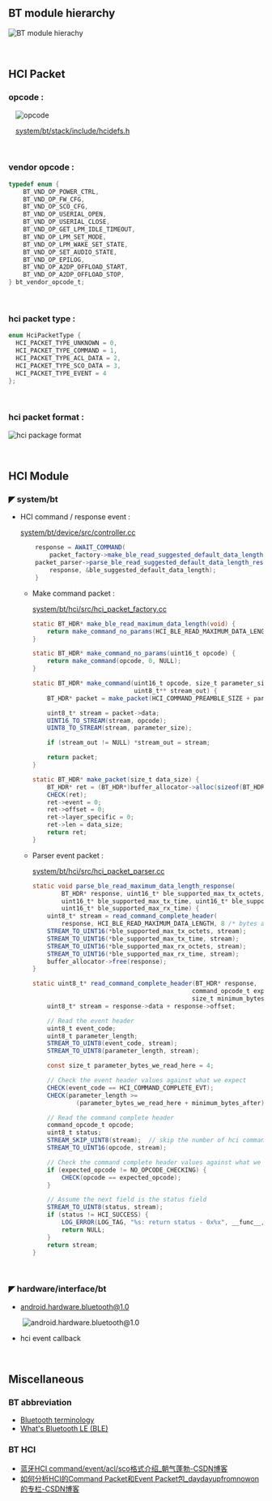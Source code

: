 ## BT module hierarchy

![BT module hierachy](./diagram/BT%20module%20hierachy.png "BT module hierachy")


&emsp;
<br/>






## HCI Packet

### opcode :



&emsp;![opcode](./diagram/hci%20packet%20-%20opcode.png "hci packet - opcode")

&emsp;[system/bt/stack/include/hcidefs.h](https://android.googlesource.com/platform/system/bt/+/refs/tags/android-10.0.0_r41/stack/include/hcidefs.h)

&emsp;

### vendor opcode :

~~~c
typedef enum {
    BT_VND_OP_POWER_CTRL,
    BT_VND_OP_FW_CFG,
    BT_VND_OP_SCO_CFG,
    BT_VND_OP_USERIAL_OPEN,
    BT_VND_OP_USERIAL_CLOSE,
    BT_VND_OP_GET_LPM_IDLE_TIMEOUT,
    BT_VND_OP_LPM_SET_MODE,
    BT_VND_OP_LPM_WAKE_SET_STATE,
    BT_VND_OP_SET_AUDIO_STATE,
    BT_VND_OP_EPILOG,
    BT_VND_OP_A2DP_OFFLOAD_START,
    BT_VND_OP_A2DP_OFFLOAD_STOP,
} bt_vendor_opcode_t;
~~~

&emsp;
### hci packet type :
~~~c
enum HciPacketType {
  HCI_PACKET_TYPE_UNKNOWN = 0,
  HCI_PACKET_TYPE_COMMAND = 1,
  HCI_PACKET_TYPE_ACL_DATA = 2,
  HCI_PACKET_TYPE_SCO_DATA = 3,
  HCI_PACKET_TYPE_EVENT = 4
};
~~~

&emsp;
### hci packet format :

![hci package format](./diagram/hci%20packet%20format.png "hci package format")




&emsp;
<br/>

## HCI Module


### ◤ system/bt



- HCI command / response event :

    [system/bt/device/src/controller.cc](https://android.googlesource.com/platform/system/bt/+/refs/tags/android-10.0.0_r41/device/src/controller.cc)
    ```java
        response = AWAIT_COMMAND(
            packet_factory->make_ble_read_suggested_default_data_length());
        packet_parser->parse_ble_read_suggested_default_data_length_response(
            response, &ble_suggested_default_data_length);
        }
    ```

    - Make command packet :

        [system/bt/hci/src/hci_packet_factory.cc](https://android.googlesource.com/platform/system/bt/+/refs/tags/android-10.0.0_r41/hci/src/hci_packet_factory.cc)
        ```java
        static BT_HDR* make_ble_read_maximum_data_length(void) {
            return make_command_no_params(HCI_BLE_READ_MAXIMUM_DATA_LENGTH);
        }

        static BT_HDR* make_command_no_params(uint16_t opcode) {
            return make_command(opcode, 0, NULL);
        }

        static BT_HDR* make_command(uint16_t opcode, size_t parameter_size,
                                    uint8_t** stream_out) {
            BT_HDR* packet = make_packet(HCI_COMMAND_PREAMBLE_SIZE + parameter_size);

            uint8_t* stream = packet->data;
            UINT16_TO_STREAM(stream, opcode);
            UINT8_TO_STREAM(stream, parameter_size);

            if (stream_out != NULL) *stream_out = stream;

            return packet;
        }

        static BT_HDR* make_packet(size_t data_size) {
            BT_HDR* ret = (BT_HDR*)buffer_allocator->alloc(sizeof(BT_HDR) + data_size);
            CHECK(ret);
            ret->event = 0;
            ret->offset = 0;
            ret->layer_specific = 0;
            ret->len = data_size;
            return ret;
        }
        ```

    - Parser event packet :

        [system/bt/hci/src/hci_packet_parser.cc](https://android.googlesource.com/platform/system/bt/+/refs/tags/android-10.0.0_r41/hci/src/hci_packet_parser.cc)

        ```java
        static void parse_ble_read_maximum_data_length_response(
                BT_HDR* response, uint16_t* ble_supported_max_tx_octets,
                uint16_t* ble_supported_max_tx_time, uint16_t* ble_supported_max_rx_octets,
                uint16_t* ble_supported_max_rx_time) {
            uint8_t* stream = read_command_complete_header(
                response, HCI_BLE_READ_MAXIMUM_DATA_LENGTH, 8 /* bytes after */);
            STREAM_TO_UINT16(*ble_supported_max_tx_octets, stream);
            STREAM_TO_UINT16(*ble_supported_max_tx_time, stream);
            STREAM_TO_UINT16(*ble_supported_max_rx_octets, stream);
            STREAM_TO_UINT16(*ble_supported_max_rx_time, stream);
            buffer_allocator->free(response);
        }

        static uint8_t* read_command_complete_header(BT_HDR* response,
                                                    command_opcode_t expected_opcode,
                                                    size_t minimum_bytes_after) {
            uint8_t* stream = response->data + response->offset;

            // Read the event header
            uint8_t event_code;
            uint8_t parameter_length;
            STREAM_TO_UINT8(event_code, stream);
            STREAM_TO_UINT8(parameter_length, stream);

            const size_t parameter_bytes_we_read_here = 4;

            // Check the event header values against what we expect
            CHECK(event_code == HCI_COMMAND_COMPLETE_EVT);
            CHECK(parameter_length >=
                    (parameter_bytes_we_read_here + minimum_bytes_after));

            // Read the command complete header
            command_opcode_t opcode;
            uint8_t status;
            STREAM_SKIP_UINT8(stream);  // skip the number of hci command packets field
            STREAM_TO_UINT16(opcode, stream);

            // Check the command complete header values against what we expect
            if (expected_opcode != NO_OPCODE_CHECKING) {
                CHECK(opcode == expected_opcode);
            }

            // Assume the next field is the status field
            STREAM_TO_UINT8(status, stream);
            if (status != HCI_SUCCESS) {
                LOG_ERROR(LOG_TAG, "%s: return status - 0x%x", __func__, status);
                return NULL;
            }
            return stream;
        }
        ```


<br/>






### ◤ hardware/interface/bt

- android.hardware.bluetooth@1.0

&emsp;&emsp;![android.hardware.bluetooth@1.0](https://github.com/tingkts/Android-WiFi-BT/blob/main/BT/diagram/android.hardware.bluetooth%401.0-service.png "android.hardware.bluetooth@1.0")



- hci event callback





&emsp;
&emsp;
<br/>


## Miscellaneous

### BT abbreviation
- [Bluetooth terminology](https://www.google.com/search?q=BLuetooth%E8%A1%93%E8%AA%9E&oq=BLuetooth%E8%A1%93%E8%AA%9E&aqs=chrome..69i57j0i333.12274j0j7&sourceid=chrome&ie=UTF-8)
- [What's Bluetooth LE (BLE)](https://www.google.com/search?q=Bluetooth+LE+%E6%98%AF%E4%BB%80%E9%BA%BC&oq=Bluetooth+LE+%E6%98%AF%E4%BB%80%E9%BA%BC&aqs=chrome..69i57j33i160.30570j0j7&sourceid=chrome&ie=UTF-8)

### BT HCI
- [蓝牙HCI command/event/acl/sco格式介绍_朝气蓬勃-CSDN博客](https://blog.csdn.net/XiaoXiaoPengBo/article/details/107638914)
- [如何分析HCI的Command Packet和Event Packet包_daydayupfromnowon的专栏-CSDN博客](https://blog.csdn.net/daydayupfromnowon/article/details/6324227)
